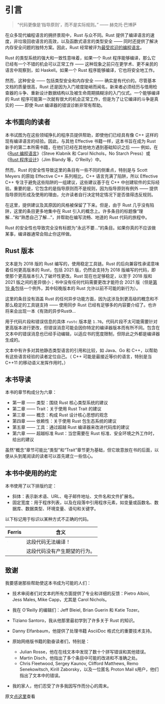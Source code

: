 # 引言

> “代码更像是‘指导原则’，而不是实际规则。” —— 赫克托·巴博萨

在众多现代编程语言的拥挤景观中，Rust 与众不同。Rust 提供了编译语言的速度，非垃圾回收语言的高效，以及函数式语言的类型安全 —— 同时还提供了解决内存安全问题的独特方案。因此，Rust 经常被评为[最受欢迎的编程语言]。

Rust 的类型系统的强大和一致性意味着，如果一个 Rust 程序能够编译，那么它已经有一个不错的机会可以正常工作 —— 这种现象之前只在更学术、更不亲民的语言中观察到，如 Haskell。如果一个 Rust 程序能够编译，它也将安全地工作。

然而，这种安全 —— 包括类型安全和内存安全 —— 确实是有代价的。尽管基本文档的质量很高，Rust 还是因为入门坡度陡峭而闻名，新来者必须经历与借用检查器的斗争、重新设计数据结构以及被生命周期搞糊涂的入门仪式。一个能够编译的 Rust 程序可能第一次就有很大的机会正常工作，但是为了让它编译的斗争是真实的 —— 即使 Rust 编译器的错误诊断非常有帮助。

## 本书面向的读者

本书试图为在这些领域挣扎的程序员提供帮助，即使他们已经具有像 C++ 这样的现有编译语言的经验。因此，与其他 Effective <Language> 书籍一样，这本书旨在成为 Rust 新手的第二本所需书籍，在他们已经在其他地方遇到基础知识之后 —— 例如，在《[Rust 编程语言]》（Steve Klabnik 和 Carol Nichols，No Starch Press）或《[Rust 程序设计]》（Jim Blandy 等，O'Reilly）中。

然而，Rust 的安全性导致这里的条目有一些不同的侧重点，特别是与 Scott Meyers 的原始 Effective C++ 系列相比。C++ 语言充满了陷阱，所以 Effective C++ 专注于避免这些陷阱的一组建议，这些建议基于在 C++ 中创建软件的实际经验。重要的是，它包含的是指导原则而不是规则，因为指导原则有例外 —— 提供指导原则形成及使用的理由，允许读者自行决定特定情况下是否值得违反规则。

在这里，提供建议及其原因的风格被保留了下来。但是，由于 Rust 几乎没有陷阱，这里的条目更多地集中在 Rust 引入的概念上。许多条目的标题像“理解…”和“熟悉自己了解…”，并帮助在编写流畅、地道的 Rust 代码的旅程中。

Rust 的安全性也导致完全没有标题为“永远不要…”的条目。如果你真的不应该做某事，编译器通常会阻止你这样做。

## Rust 版本

文本是为 2018 版的 Rust 编写的，使用稳定工具链。Rust 的后向兼容性承诺意味着任何更高版本的 Rust，包括 2021 版，仍然会支持为 2018 版编写的代码，即使那个更高版本引入了破坏性更改。Rust 现在也足够稳定，以至于 2018 版和 2021 版之间的差异很小；书中没有任何代码需要更改才能符合 2021 版（但是[第 19 条]包括一个例外，其中较晚版本的 Rust 允许以前不可能的新行为）。

这里的条目没有涵盖 Rust 的任何异步功能方面，因为这涉及到更高级的概念和不那么稳定的工具链支持 —— 使用同步 Rust 已经有足够多的内容要介绍了。也许将来会出现一本《有效的异步Rust》…

用于代码片段和错误信息的具体 `rustc` 版本是 `1.70`。代码片段不太可能需要针对更高版本进行更改，但错误消息可能会因你特定的编译器版本而有所不同。包含在文本中的错误消息也已经手动编辑，以适应书的宽度限制，但除此之外都是编译器生成的。

文本中有许多对其他静态类型语言的引用和比较，如 Java、Go 和 C++，以帮助有这些语言经验的读者定位自己。（ C++ 可能是最接近等价的语言，特别是当 C++11 的移动语义发挥作用时。）

## 本书导读

本书的章节构成分为六章：
- 第一章 —— 类型：围绕 Rust 核心类型系统的建议
- 第二章 —— Trait：关于使用 Rust Trait 的建议
- 第三章 —— 概念：构成 Rust 设计核心思想的观念
- 第四章 —— 依赖性：关于使用 Rust 包生态系统的建议
- 第五章 —— 工具：通过超越 Rust 编译器来改进代码库的建议
- 第六章 —— 超越标准 Rust：当您需要在 Rust 标准、安全环境之外工作时，给出的建议

虽然“概念”章节可能比“类型”和“Trait”章节更为基础，但它故意放在书的后面，以便从头到尾阅读的读者可以首先建立一些信心。


## 本书中使用的约定

本书使用了以下排版约定：

- 斜体：表示新术语、URL、电子邮件地址、文件名和文件扩展名。
- 固定宽度：用于程序列表，以及在段落中引用程序元素，如变量或函数名、数据库、数据类型、环境变量、语句和关键字。

以下标记用于标识以某种方式不正确的代码。


| Ferris                                                                  | 含义                         |
| ----------------------------------------------------------------------- | ---------------------------- |
| <img src="./images/ferris/does_not_compile.svg" style="zoom:5%;" />     | 这段代码无法编译！           |
| <img src="./images/ferris/not_desired_behavior.svg" style="zoom:5%;" /> | 这段代码没有产生期望的行为。 |

## 致谢

我要感谢那些帮助使这本书成为可能的人们：
- 技术审阅者们对文本的所有方面提供了专业和详细的反馈：Pietro Albini, Jess Males, Mike Capp，尤其是 Carol Nichols。
- 我在 O'Reilly 的编辑们：Jeff Bleiel, Brian Guerin 和 Katie Tozer。
- Tiziano Santoro，我从他那里最初学到了许多关于 Rust 的知识。
- Danny Elfanbaum，他提供了处理书籍 AsciiDoc 格式化的重要技术支持。

- 原始网络版书籍的勤奋读者们，特别是：
    - Julian Rosse，他在在线文本中发现了数十个拼写错误和其他错误。
    - Martin Disch，他指出了多个条目中可能的改进和不准确之处。
    - Chris Fleetwood, Sergey Kaunov, Clifford Matthews, Remo Senekowitsch, Kirill Zaborsky，以及一位匿名 Proton Mail s用户，他们指出了文本中的错误。
- 我的家人，他们忍受了许多我因写作而分心的周末。

原文[点这里](https://www.lurklurk.org/effective-rust/preface.html)查看

<!-- 参考链接 -->

[最受欢迎的编程语言]: https://survey.stackoverflow.co/2022#most-loved-dreaded-and-wanted-language-love-dread
[Rust 编程语言]: https://doc.rust-lang.org/book/
[Rust 程序设计]: https://www.oreilly.com/library/view/programming-rust-2nd/9781492052586/

[第 19 条]: chapter_3/item19-reflection.md

